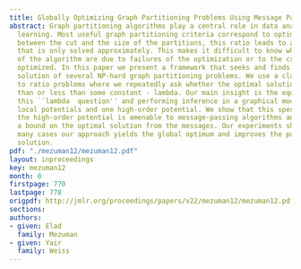 ```yaml
---
title: Globally Optimizing Graph Partitioning Problems Using Message Passing
abstract: Graph partitioning algorithms play a central role in data analysis and machine
  learning. Most useful graph partitioning criteria correspond to optimizing a ratio
  between the cut and the size of the partitions, this ratio leads to an NP-hard problem
  that is only solved approximately. This makes it difficult to know whether failures
  of the algorithm are due to failures of the optimization or to the criterion being
  optimized. In this paper we present a framework that seeks and finds the optimal
  solution of several NP-hard graph partitioning problems. We use a classical approach
  to ratio problems where we repeatedly ask whether the optimal solution is greater
  than or less than some constant - lambda. Our main insight is the equivalence between
  this ``lambda  question'' and performing inference in a graphical model with many
  local potentials and one high-order potential. We show that this specific form of
  the high-order potential is amenable to message-passing algorithms and how to obtain
  a bound on the optimal solution from the messages. Our experiments show that in
  many cases our approach yields the global optimum and improves the popular spectral
  solution.
pdf: "./mezuman12/mezuman12.pdf"
layout: inproceedings
key: mezuman12
month: 0
firstpage: 770
lastpage: 778
origpdf: http://jmlr.org/proceedings/papers/v22/mezuman12/mezuman12.pdf
sections: 
authors:
- given: Elad
  family: Mezuman
- given: Yair
  family: Weiss
---
```

